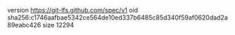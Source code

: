 version https://git-lfs.github.com/spec/v1
oid sha256:c1746aafbae5342ce564de10ed337b6485c85d340f59af0620dad2a89eabc426
size 12294
